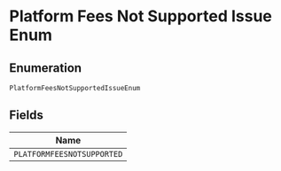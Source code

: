 
# Platform Fees Not Supported Issue Enum

## Enumeration

`PlatformFeesNotSupportedIssueEnum`

## Fields

| Name |
|  --- |
| `PLATFORMFEESNOTSUPPORTED` |

